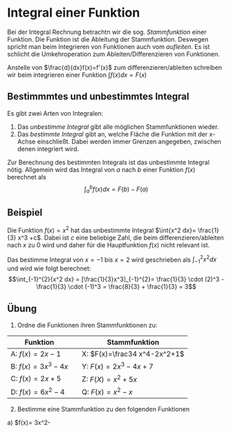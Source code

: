 # Integral einer Funktion

Bei der Integral Rechnung betrachtn wir die sog. *Stammfunktion* einer Funktion. 
Die Funktion ist die Ableitung der Stammfunktion. 
Deswegen spricht man beim Integrieren von Funktionen auch vom *aufleiten*. 
Es ist schlicht die Umkehroperation zum Ableiten/Differenzieren von Funktionen.

Anstelle von $\frac{d}{dx}f(x)=f'(x)$ zum differenzieren/ableiten schreiben wir beim integrieren einer Funktion $\int{f(x) dx}=F(x)$

## Bestimmmtes und unbestimmtes Integral

Es gibt zwei Arten von Integralen:

1. Das *unbestimme Integral* gibt alle möglichen Stammfunktionen wieder.
2. Das *bestimmte Integral* gibt an, welche Fläche die Funktion mit der x-Achse einschließt.
Dabei werden immer Grenzen angegeben, zwischen denen integriert wird.

Zur Berechnung des bestimmten Integrals ist das unbestimmte Integral nötig. Allgemein wird das Integral von $a$ nach $b$ einer Funktion $f(x)$ berechnet als $$\int_{a}^{b}{f(x) dx} = F(b)-F(a)$$

## Beispiel
Die Funktion $f(x)=x^2$ hat das unbestimmte Integral $\int{x^2 dx}= \frac{1}{3} x^3 +c$. Dabei ist $c$ eine beliebige Zahl, die beim differenzieren/ableiten nach $x$ zu $0$ wird und daher für die Hauptfunktion $f(x)$ nicht relevant ist.

Das bestimme Integral von $x=-1$ bis $x=2$ wird geschrieben als $\int_{-1}^{2}{x^2 dx}$ und wird wie folgt berechnet:
$$\int_{-1}^{2}{x^2 dx} = [\frac{1}{3}x^3]_{-1}^{2}= \frac{1}{3} \cdot (2)^3 - \frac{1}{3} \cdot (-1)^3 = \frac{8}{3} + \frac{1}{3} = 3$$

## Übung

1. Ordne die Funktionen ihren Stammfunktionen zu:

| Funktion| | Stammfunktion |
|---|---|---|
|A: $f(x)= 2x-1$|      |X: $F(x)=\frac34 x^4-2x^2+1$|
|B: $f(x)=3x^3-4x$ |   |Y: $F(x)=2x^3 - 4x+7$ |
|C: $f(x)=2x+5$|       |Z: $F(X)=x^2+5x$|
|D: $f(x)=6x^2-4$|     |Q: $F(x)=x^2-x$|

2. Bestimme eine Stammfunktion zu den folgenden Funktionen

 a) $f(x)= 3x^2-
